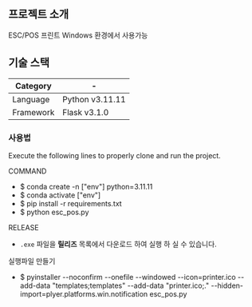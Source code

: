 ## 프로젝트 소개

 ESC/POS 프린트
 Windows 환경에서 사용가능
 
## 기술 스택

|Category| - |
| --- | --- |
|Language|Python v3.11.11|
|Framework|Flask v3.1.0|



### 사용법

Execute the following lines to properly clone and run the project.  

COMMAND
- $ conda create -n ["env"] python=3.11.11
- $ conda activate ["env"]
- $ pip install -r requirements.txt
- $ python esc_pos.py

RELEASE 
- `.exe` 파일을 **릴리즈** 목록에서 다운로드 하여 실행 하 실 수 있습니다.


실행파일 만들기
- $ pyinstaller --noconfirm --onefile --windowed --icon=printer.ico --add-data "templates;templates" --add-data "printer.ico;." --hidden-import=plyer.platforms.win.notification esc_pos.py